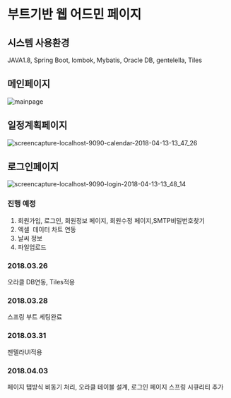 # 부트기반 웹 어드민 페이지
## 시스템 사용환경
JAVA1.8, Spring Boot, lombok, Mybatis, Oracle DB, gentelella, Tiles
## 메인페이지
![mainpage](https://user-images.githubusercontent.com/12209348/38228816-7aec3b06-3740-11e8-996e-e27163ca63b1.PNG)
## 일정계획페이지
![screencapture-localhost-9090-calendar-2018-04-13-13_47_26](https://user-images.githubusercontent.com/12209348/38717898-a6e28832-3f24-11e8-86a0-6ef81be57ee5.png)
## 로그인페이지
![screencapture-localhost-9090-login-2018-04-13-13_48_14](https://user-images.githubusercontent.com/12209348/38717900-a8306e8e-3f24-11e8-8d38-8777281f3072.png)

### 진행 예정
1. 회원가입, 로그인, 회원정보 페이지, 회원수정 페이지,SMTP비밀번호찾기
2. 엑셀  데이터 차트 연동
3. 날씨 정보 
4. 파일업로드 


### 2018.03.26
오라클 DB연동, Tiles적용
### 2018.03.28 
스프링 부트 세팅완료
### 2018.03.31 
젠텔라UI적용
### 2018.04.03
페이지 탭방식 비동기 처리, 오라클 테이블 설계, 로그인 페이지 스프링 시큐리티 추가
